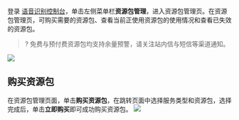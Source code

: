 登录 [语音识别控制台](https://console.cloud.tencent.com/asr/resourcebundle)，单击左侧菜单栏**资源包管理**，进入资源包管理页。在资源包管理页，可购买需要的资源包、查看当前正使用资源包的使用情况和查看已失效的资源包。
>? 免费与预付费资源包均支持余量预警，请关注站内信与短信等渠道通知。
>
![](https://qcloudimg.tencent-cloud.cn/raw/3010c8b1bd92a6ff741c67230fc5344a.png)

## 购买资源包
在资源包管理页面，单击**购买资源包**，在跳转页面中选择服务类型和资源包，选择完成后，单击**立即购买**即可成功购买资源包。
![](https://qcloudimg.tencent-cloud.cn/raw/82520067576f22fc7962ceb3cc722e5f.png)

